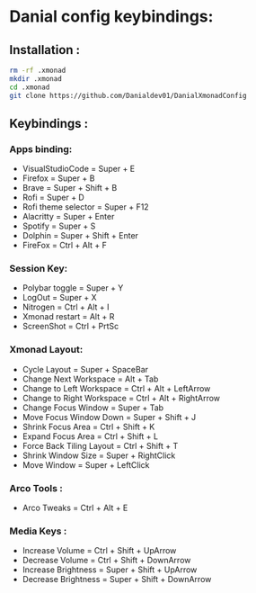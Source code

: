 # Danial config keybindings:

## Installation :

```sh
rm -rf .xmonad
mkdir .xmonad
cd .xmonad
git clone https://github.com/Danialdev01/DanialXmonadConfig

```
## Keybindings :

### Apps binding:

- VisualStudioCode = Super + E
- Firefox = Super + B 
- Brave = Super + Shift + B 
- Rofi = Super + D
- Rofi theme selector = Super + F12
- Alacritty = Super + Enter
- Spotify = Super + S
- Dolphin = Super + Shift + Enter
- FireFox = Ctrl + Alt + F

### Session Key:
- Polybar toggle = Super + Y
- LogOut = Super + X
- Nitrogen = Ctrl + Alt + I
- Xmonad restart = Alt + R
- ScreenShot = Ctrl + PrtSc

### Xmonad Layout:
- Cycle Layout = Super + SpaceBar
- Change Next Workspace = Alt + Tab
- Change to Left Workspace = Ctrl + Alt + LeftArrow
- Change to Right Workspace = Ctrl + Alt + RightArrow
- Change Focus Window = Super + Tab
- Move Focus Window Down = Super + Shift + J 
- Shrink Focus Area = Ctrl + Shift + K
- Expand Focus Area = Ctrl + Shift + L
- Force Back Tiling Layout = Ctrl + Shift + T
- Shrink Window Size = Super + RightClick
- Move Window = Super + LeftClick

### Arco Tools :
- Arco Tweaks = Ctrl + Alt + E

### Media Keys :
- Increase Volume = Ctrl + Shift + UpArrow
- Decrease Volume = Ctrl + Shift + DownArrow
- Increase Brightness = Super + Shift + UpArrow
- Decrease Brightness = Super + Shift + DownArrow
